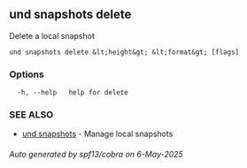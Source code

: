 ## und snapshots delete

Delete a local snapshot

```
und snapshots delete &lt;height&gt; &lt;format&gt; [flags]
```

### Options

```
  -h, --help   help for delete
```

### SEE ALSO

* [und snapshots](und_snapshots.md)	 - Manage local snapshots

###### Auto generated by spf13/cobra on 6-May-2025
